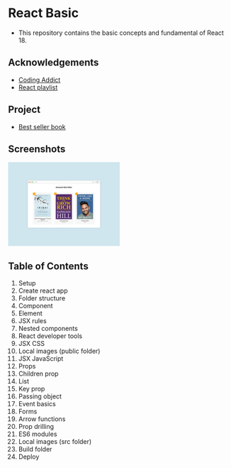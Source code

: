 # React Basic

- This repository contains the basic concepts and fundamental of React 18.

## Acknowledgements

- [Coding Addict](https://www.youtube.com/@CodingAddict)
- [React playlist](https://youtube.com/playlist?list=PLnHJACx3NwAep5koWkniVHw8PK7dWCO21)

## Project

- [Best seller book](https://best-seller-books-amazone.netlify.app/)

## Screenshots

<img src="./src/images/best-seller-books-website-mockup.png" width="50%" height="50%">

## Table of Contents

1. Setup
2. Create react app
3. Folder structure
4. Component
5. Element
6. JSX rules
7. Nested components
8. React developer tools
9. JSX CSS
10. Local images (public folder)
11. JSX JavaScript
12. Props
13. Children prop
14. List
15. Key prop
16. Passing object
17. Event basics
18. Forms
19. Arrow functions
20. Prop drilling
21. ES6 modules
22. Local images (src folder)
23. Build folder
24. Deploy
